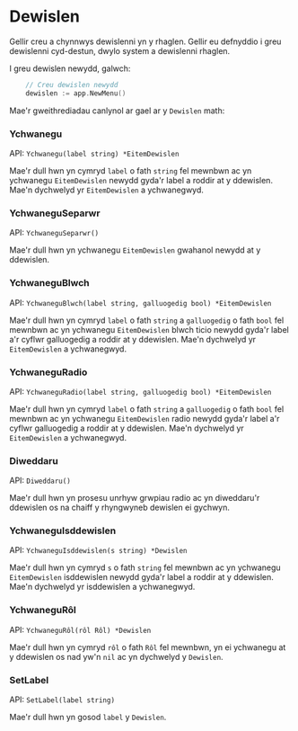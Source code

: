 # Dewislen

Gellir creu a chynnwys dewislenni yn y rhaglen. Gellir eu defnyddio i greu
dewislenni cyd-destun, dwylo system a dewislenni rhaglen.

I greu dewislen newydd, galwch:

```go
    // Creu dewislen newydd
    dewislen := app.NewMenu()
```

Mae'r gweithrediadau canlynol ar gael ar y `Dewislen` math:

### Ychwanegu

API: `Ychwanegu(label string) *EitemDewislen`

Mae'r dull hwn yn cymryd `label` o fath `string` fel mewnbwn ac yn ychwanegu
`EitemDewislen` newydd gyda'r label a roddir at y ddewislen. Mae'n dychwelyd yr
`EitemDewislen` a ychwanegwyd.

### YchwaneguSeparwr

API: `YchwaneguSeparwr()`

Mae'r dull hwn yn ychwanegu `EitemDewislen` gwahanol newydd at y ddewislen.

### YchwaneguBlwch

API: `YchwaneguBlwch(label string, galluogedig bool) *EitemDewislen`

Mae'r dull hwn yn cymryd `label` o fath `string` a `galluogedig` o fath `bool`
fel mewnbwn ac yn ychwanegu `EitemDewislen` blwch ticio newydd gyda'r label a'r
cyflwr galluogedig a roddir at y ddewislen. Mae'n dychwelyd yr `EitemDewislen`
a ychwanegwyd.

### YchwaneguRadio

API: `YchwaneguRadio(label string, galluogedig bool) *EitemDewislen`

Mae'r dull hwn yn cymryd `label` o fath `string` a `galluogedig` o fath `bool`
fel mewnbwn ac yn ychwanegu `EitemDewislen` radio newydd gyda'r label a'r
cyflwr galluogedig a roddir at y ddewislen. Mae'n dychwelyd yr `EitemDewislen`
a ychwanegwyd.

### Diweddaru

API: `Diweddaru()`

Mae'r dull hwn yn prosesu unrhyw grwpiau radio ac yn diweddaru'r ddewislen os
na chaiff y rhyngwyneb dewislen ei gychwyn.

### YchwaneguIsddewislen

API: `YchwaneguIsddewislen(s string) *Dewislen`

Mae'r dull hwn yn cymryd `s` o fath `string` fel mewnbwn ac yn ychwanegu
`EitemDewislen` isddewislen newydd gyda'r label a roddir at y ddewislen. Mae'n
dychwelyd yr isddewislen a ychwanegwyd.

### YchwaneguRôl

API: `YchwaneguRôl(rôl Rôl) *Dewislen`

Mae'r dull hwn yn cymryd `rôl` o fath `Rôl` fel mewnbwn, yn ei ychwanegu at y
ddewislen os nad yw'n `nil` ac yn dychwelyd y `Dewislen`.

### SetLabel

API: `SetLabel(label string)`

Mae'r dull hwn yn gosod `label` y `Dewislen`.